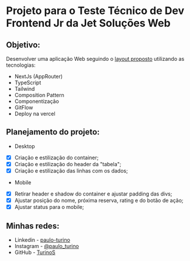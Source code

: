 # Projeto para o Teste Técnico de Dev Frontend Jr da Jet Soluções Web

## Objetivo:

Desenvolver uma aplicação Web seguindo o [layout proposto](https://www.figma.com/file/pXIEbENrC64kRCMbvctXnv/Teste-T%C3%A9cnico-Desenvolvedor-Jr.-Front-End?type=design&node-id=1-5824&mode=design&t=tAZ3mXf8MuDtEuD4-0) utilizando as tecnologias:

- NextJs (AppRouter)
- TypeScript
- Tailwind
- Composition Pattern
- Componentização
- GitFlow
- Deploy na vercel

## Planejamento do projeto:

- Desktop

- [x] Criação e estilização do container;
- [x] Criação e estilização do header da "tabela";
- [x] Criação e estilização das linhas com os dados;

- Mobile

- [x] Retirar header e shadow do container e ajustar padding das divs;
- [x] Ajustar posição do nome, próxima reserva, rating e do botão de ação;
- [x] Ajustar status para o mobile;

## Minhas redes:

- Linkedin - [paulo-turino](https://www.linkedin.com/in/paulo-turino/)
- Instagram - [@paulo_turino](https://www.instagram.com/paulo_turino/)
- GitHub - [TurinoS](https://github.com/TurinoS)
